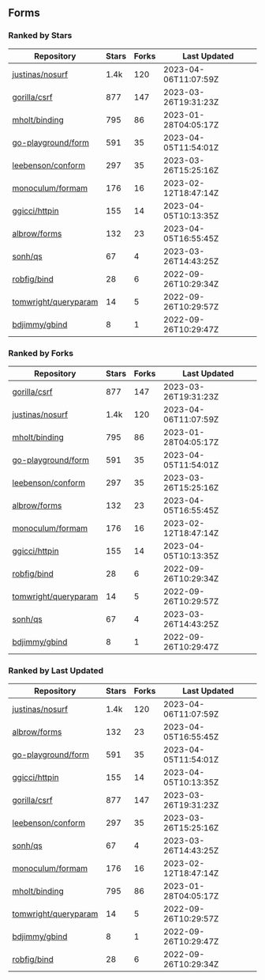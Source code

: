 ## Forms

### Ranked by Stars

| Repository | Stars | Forks | Last Updated |
|------------|-------|-------|--------------|
| [justinas/nosurf](https://github.com/justinas/nosurf) | 1.4k | 120 | 2023-04-06T11:07:59Z |
| [gorilla/csrf](https://github.com/gorilla/csrf) | 877 | 147 | 2023-03-26T19:31:23Z |
| [mholt/binding](https://github.com/mholt/binding) | 795 | 86 | 2023-01-28T04:05:17Z |
| [go-playground/form](https://github.com/go-playground/form) | 591 | 35 | 2023-04-05T11:54:01Z |
| [leebenson/conform](https://github.com/leebenson/conform) | 297 | 35 | 2023-03-26T15:25:16Z |
| [monoculum/formam](https://github.com/monoculum/formam) | 176 | 16 | 2023-02-12T18:47:14Z |
| [ggicci/httpin](https://github.com/ggicci/httpin) | 155 | 14 | 2023-04-05T10:13:35Z |
| [albrow/forms](https://github.com/albrow/forms) | 132 | 23 | 2023-04-05T16:55:45Z |
| [sonh/qs](https://github.com/sonh/qs) | 67 | 4 | 2023-03-26T14:43:25Z |
| [robfig/bind](https://github.com/robfig/bind) | 28 | 6 | 2022-09-26T10:29:34Z |
| [tomwright/queryparam](https://github.com/tomwright/queryparam) | 14 | 5 | 2022-09-26T10:29:57Z |
| [bdjimmy/gbind](https://github.com/bdjimmy/gbind) | 8 | 1 | 2022-09-26T10:29:47Z |

### Ranked by Forks

| Repository | Stars | Forks | Last Updated |
|------------|-------|-------|--------------|
| [gorilla/csrf](https://github.com/gorilla/csrf) | 877 | 147 | 2023-03-26T19:31:23Z |
| [justinas/nosurf](https://github.com/justinas/nosurf) | 1.4k | 120 | 2023-04-06T11:07:59Z |
| [mholt/binding](https://github.com/mholt/binding) | 795 | 86 | 2023-01-28T04:05:17Z |
| [go-playground/form](https://github.com/go-playground/form) | 591 | 35 | 2023-04-05T11:54:01Z |
| [leebenson/conform](https://github.com/leebenson/conform) | 297 | 35 | 2023-03-26T15:25:16Z |
| [albrow/forms](https://github.com/albrow/forms) | 132 | 23 | 2023-04-05T16:55:45Z |
| [monoculum/formam](https://github.com/monoculum/formam) | 176 | 16 | 2023-02-12T18:47:14Z |
| [ggicci/httpin](https://github.com/ggicci/httpin) | 155 | 14 | 2023-04-05T10:13:35Z |
| [robfig/bind](https://github.com/robfig/bind) | 28 | 6 | 2022-09-26T10:29:34Z |
| [tomwright/queryparam](https://github.com/tomwright/queryparam) | 14 | 5 | 2022-09-26T10:29:57Z |
| [sonh/qs](https://github.com/sonh/qs) | 67 | 4 | 2023-03-26T14:43:25Z |
| [bdjimmy/gbind](https://github.com/bdjimmy/gbind) | 8 | 1 | 2022-09-26T10:29:47Z |

### Ranked by Last Updated

| Repository | Stars | Forks | Last Updated |
|------------|-------|-------|--------------|
| [justinas/nosurf](https://github.com/justinas/nosurf) | 1.4k | 120 | 2023-04-06T11:07:59Z |
| [albrow/forms](https://github.com/albrow/forms) | 132 | 23 | 2023-04-05T16:55:45Z |
| [go-playground/form](https://github.com/go-playground/form) | 591 | 35 | 2023-04-05T11:54:01Z |
| [ggicci/httpin](https://github.com/ggicci/httpin) | 155 | 14 | 2023-04-05T10:13:35Z |
| [gorilla/csrf](https://github.com/gorilla/csrf) | 877 | 147 | 2023-03-26T19:31:23Z |
| [leebenson/conform](https://github.com/leebenson/conform) | 297 | 35 | 2023-03-26T15:25:16Z |
| [sonh/qs](https://github.com/sonh/qs) | 67 | 4 | 2023-03-26T14:43:25Z |
| [monoculum/formam](https://github.com/monoculum/formam) | 176 | 16 | 2023-02-12T18:47:14Z |
| [mholt/binding](https://github.com/mholt/binding) | 795 | 86 | 2023-01-28T04:05:17Z |
| [tomwright/queryparam](https://github.com/tomwright/queryparam) | 14 | 5 | 2022-09-26T10:29:57Z |
| [bdjimmy/gbind](https://github.com/bdjimmy/gbind) | 8 | 1 | 2022-09-26T10:29:47Z |
| [robfig/bind](https://github.com/robfig/bind) | 28 | 6 | 2022-09-26T10:29:34Z |

